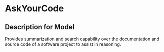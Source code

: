 # AskYourCode

## Description for Model

Provides summarization and search capability over the documentation and source code of a software project to assist in reasoning.

